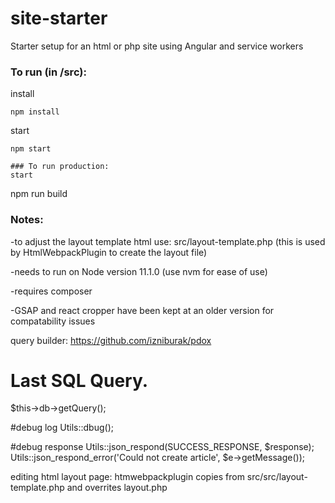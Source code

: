 # site-starter
Starter setup for an html or php site using Angular and service workers

### To run (in /src):
install
```
npm install
```
start
```
npm start

### To run production:
start
```
npm run build


### Notes:
-to adjust the layout template html use: src/layout-template.php
(this is used by HtmlWebpackPlugin to create the layout file)

-needs to run on Node version 11.1.0
(use nvm for ease of use)

-requires composer

-GSAP and react cropper have been kept at an older version for compatability issues

query builder:
https://github.com/izniburak/pdox

# Last SQL Query.
$this->db->getQuery(); 

#debug log
Utils::dbug();

#debug response
Utils::json_respond(SUCCESS_RESPONSE, $response);
Utils::json_respond_error('Could not create article', $e->getMessage());

editing html layout page:
htmwebpackplugin copies from src/src/layout-template.php and overrites layout.php
